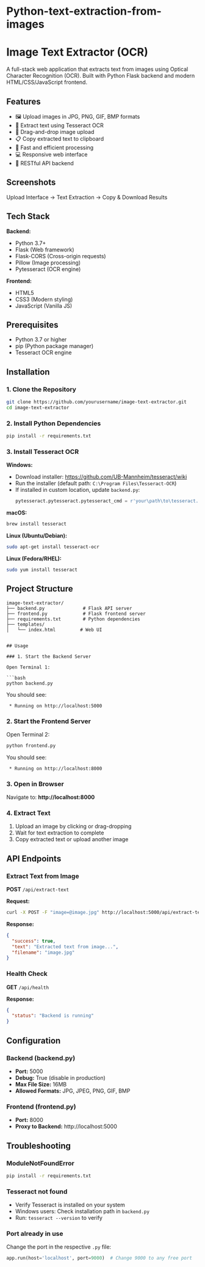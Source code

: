# Python-text-extraction-from-images
# Image Text Extractor (OCR)

A full-stack web application that extracts text from images using Optical Character Recognition (OCR). Built with Python Flask backend and modern HTML/CSS/JavaScript frontend.

## Features

- 🖼️ Upload images in JPG, PNG, GIF, BMP formats
- 📄 Extract text using Tesseract OCR
- 🎯 Drag-and-drop image upload
- 📋 Copy extracted text to clipboard
- 🚀 Fast and efficient processing
- 💻 Responsive web interface
- 🔧 RESTful API backend

## Screenshots

Upload Interface → Text Extraction → Copy & Download Results

## Tech Stack

**Backend:**
- Python 3.7+
- Flask (Web framework)
- Flask-CORS (Cross-origin requests)
- Pillow (Image processing)
- Pytesseract (OCR engine)

**Frontend:**
- HTML5
- CSS3 (Modern styling)
- JavaScript (Vanilla JS)

## Prerequisites

- Python 3.7 or higher
- pip (Python package manager)
- Tesseract OCR engine

## Installation

### 1. Clone the Repository

```bash
git clone https://github.com/yourusername/image-text-extractor.git
cd image-text-extractor
```

### 2. Install Python Dependencies

```bash
pip install -r requirements.txt
```

### 3. Install Tesseract OCR

**Windows:**
- Download installer: https://github.com/UB-Mannheim/tesseract/wiki
- Run the installer (default path: `C:\Program Files\Tesseract-OCR`)
- If installed in custom location, update `backend.py`:
  ```python
  pytesseract.pytesseract.pytesseract_cmd = r'your\path\to\tesseract.exe'
  ```

**macOS:**
```bash
brew install tesseract
```

**Linux (Ubuntu/Debian):**
```bash
sudo apt-get install tesseract-ocr
```

**Linux (Fedora/RHEL):**
```bash
sudo yum install tesseract
```

## Project Structure

```
image-text-extractor/
├── backend.py              # Flask API server
├── frontend.py             # Flask frontend server
├── requirements.txt        # Python dependencies
├── templates/
│   └── index.html         # Web UI


## Usage

### 1. Start the Backend Server

Open Terminal 1:

```bash
python backend.py
```

You should see:
```
 * Running on http://localhost:5000
```

### 2. Start the Frontend Server

Open Terminal 2:

```bash
python frontend.py
```

You should see:
```
 * Running on http://localhost:8000
```

### 3. Open in Browser

Navigate to: **http://localhost:8000**

### 4. Extract Text

1. Upload an image by clicking or drag-dropping
2. Wait for text extraction to complete
3. Copy extracted text or upload another image

## API Endpoints

### Extract Text from Image

**POST** `/api/extract-text`

**Request:**
```bash
curl -X POST -F "image=@image.jpg" http://localhost:5000/api/extract-text
```

**Response:**
```json
{
  "success": true,
  "text": "Extracted text from image...",
  "filename": "image.jpg"
}
```

### Health Check

**GET** `/api/health`

**Response:**
```json
{
  "status": "Backend is running"
}
```

## Configuration

### Backend (backend.py)
- **Port:** 5000
- **Debug:** True (disable in production)
- **Max File Size:** 16MB
- **Allowed Formats:** JPG, JPEG, PNG, GIF, BMP

### Frontend (frontend.py)
- **Port:** 8000
- **Proxy to Backend:** http://localhost:5000

## Troubleshooting

### ModuleNotFoundError
```bash
pip install -r requirements.txt
```

### Tesseract not found
- Verify Tesseract is installed on your system
- Windows users: Check installation path in `backend.py`
- Run: `tesseract --version` to verify

### Port already in use
Change the port in the respective `.py` file:
```python
app.run(host='localhost', port=9000)  # Change 9000 to any free port
